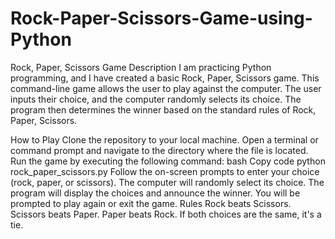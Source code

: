 # Rock-Paper-Scissors-Game-using-Python

Rock, Paper, Scissors Game
Description
I am practicing Python programming, and I have created a basic Rock, Paper, Scissors game. This command-line game allows the user to play against the computer. The user inputs their choice, and the computer randomly selects its choice. The program then determines the winner based on the standard rules of Rock, Paper, Scissors.

How to Play
Clone the repository to your local machine.
Open a terminal or command prompt and navigate to the directory where the file is located.
Run the game by executing the following command:
bash
Copy code
python rock_paper_scissors.py
Follow the on-screen prompts to enter your choice (rock, paper, or scissors).
The computer will randomly select its choice.
The program will display the choices and announce the winner.
You will be prompted to play again or exit the game.
Rules
Rock beats Scissors.
Scissors beats Paper.
Paper beats Rock.
If both choices are the same, it's a tie.
